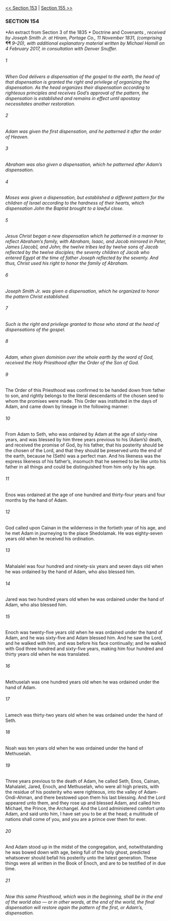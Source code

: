 [<< Section 153](Section%20153.md)  |  [Section 155 >>](Section%20155.md)

### SECTION 154

*An extract from Section 3 of the 1835 *
Doctrine and Covenants
*, received by Joseph Smith Jr. at Hiram, Portage Co., 11 November 1831, (comprising ¶¶ 9–20), with additional explanatory material written by Michael Hamill on 4 February 2017, in consultation with Denver Snuffer.*

###### 1

*When God delivers a dispensation of the gospel to the earth, the head of that dispensation is granted the right and privilege of organizing the dispensation. As the head organizes their dispensation according to righteous principles and receives God’s approval of the pattern, the dispensation is established and remains in effect until apostasy necessitates another restoration.*


###### 2

*Adam was given the first dispensation, and he patterned it after the order of Heaven.*


###### 3

*Abraham was also given a dispensation, which he patterned after Adam’s dispensation.*


###### 4

*Moses was given a dispensation, but established a different pattern for the children of Israel according to the hardness of their hearts, which dispensation John the Baptist brought to a lawful close.*


###### 5

*Jesus Christ began a new dispensation which he patterned in a manner to reflect Abraham’s family, with Abraham, Isaac, and Jacob mirrored in Peter, James [Jacob], and John; the twelve tribes led by twelve sons of Jacob reflected by the twelve disciples; the seventy children of Jacob who entered Egypt at the time of father Joseph reflected by the seventy. And thus, Christ used his right to honor the family of Abraham.*


###### 6

*Joseph Smith Jr. was given a dispensation, which he organized to honor the pattern Christ established.*


###### 7

*Such is the right and privilege granted to those who stand at the head of dispensations of the gospel.*


###### 8

*Adam, when given dominion over the whole earth by the word of God, received the Holy Priesthood after the Order of the Son of God.*


###### 9
The Order of this Priesthood was confirmed to be handed down from father to son, and rightly belongs to the literal descendants of the chosen seed to whom the promises were made. This Order was instituted in the days of Adam, and came down by lineage in the following manner:

###### 10
From Adam to Seth, who was ordained by Adam at the age of sixty-nine years, and was blessed by him three years previous to his (Adam’s) death, and received the promise of God, by his father, that his posterity should be the chosen of the Lord, and that they should be preserved unto the end of the earth, because he (Seth) was a perfect man. And his likeness was the express likeness of his father’s, insomuch that he seemed to be like unto his father in all things and could be distinguished from him only by his age.

###### 11
Enos was ordained at the age of one hundred and thirty-four years and four months by the hand of Adam.

###### 12
God called upon Cainan in the wilderness in the fortieth year of his age, and he met Adam in journeying to the place Shedolamak. He was eighty-seven years old when he received his ordination.

###### 13
Mahalalel was four hundred and ninety-six years and seven days old when he was ordained by the hand of Adam, who also blessed him.

###### 14
Jared was two hundred years old when he was ordained under the hand of Adam, who also blessed him.

###### 15
Enoch was twenty-five years old when he was ordained under the hand of Adam, and he was sixty-five and Adam blessed him. And he saw the Lord, and he walked with him, and was before his face continually; and he walked with God three hundred and sixty-five years, making him four hundred and thirty years old when he was translated.

###### 16
Methuselah was one hundred years old when he was ordained under the hand of Adam.

###### 17
Lamech was thirty-two years old when he was ordained under the hand of Seth.

###### 18
Noah was ten years old when he was ordained under the hand of Methuselah.

###### 19
Three years previous to the death of Adam, he called Seth, Enos, Cainan, Mahalalel, Jared, Enoch, and Methuselah, who were all high priests, with the residue of his posterity who were righteous, into the valley of Adam-Ondi-Ahman, and there bestowed upon them his last blessing. And the Lord appeared unto them, and they rose up and blessed Adam, and called him Michael, the Prince, the Archangel. And the Lord administered comfort unto Adam, and said unto him, I have set you to be at the head; a multitude of nations shall come of you, and you are a prince over them for ever.

###### 20
And Adam stood up in the midst of the congregation, and, notwithstanding he was bowed down with age, being full of the holy ghost, predicted whatsoever should befall his posterity unto the latest generation. These things were all written in the Book of Enoch, and are to be testified of in due time.

###### 21

*Now this same Priesthood, which was in the beginning, shall be in the end of the world also — or in other words, at the end of the world, the final dispensation will restore again the pattern of the first, or Adam’s, dispensation.*